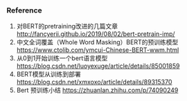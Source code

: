 ### Reference
1. 对BERT的pretraining改进的几篇文章 http://fancyerii.github.io/2019/08/02/bert-pretrain-imp/
2. 中文全词覆盖（Whole Word Masking）BERT的预训练模型 https://www.ctolib.com/ymcui-Chinese-BERT-wwm.html
3. 从0到1开始训练一个bert语言模型 https://blog.csdn.net/luoyexuge/article/details/85001859
4. BERT模型从训练到部署 https://blog.csdn.net/xmxoxo/article/details/89315370
5. Bert 预训练小结 https://zhuanlan.zhihu.com/p/74090249
